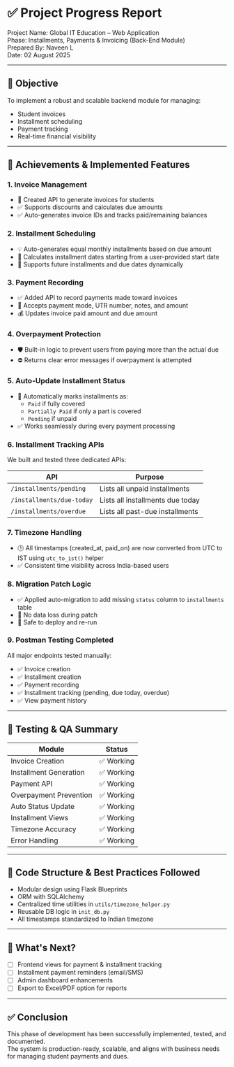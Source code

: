 # ✅ Project Progress Report  
Project Name: Global IT Education – Web Application  
Phase: Installments, Payments & Invoicing (Back-End Module)  
Prepared By: Naveen L  
Date: 02 August 2025

---

## 📌 Objective
To implement a robust and scalable backend module for managing:
- Student invoices
- Installment scheduling
- Payment tracking
- Real-time financial visibility

---

## 🎯 Achievements & Implemented Features

### 1. Invoice Management
- 🔨 Created API to generate invoices for students
- ✅ Supports discounts and calculates due amounts
- ✅ Auto-generates invoice IDs and tracks paid/remaining balances

### 2. Installment Scheduling
- 💡 Auto-generates equal monthly installments based on due amount
- 📆 Calculates installment dates starting from a user-provided start date
- 🧠 Supports future installments and due dates dynamically

### 3. Payment Recording
- ✅ Added API to record payments made toward invoices
- 🧾 Accepts payment mode, UTR number, notes, and amount
- 💰 Updates invoice paid amount and due amount

### 4. Overpayment Protection
- 🛡️ Built-in logic to prevent users from paying more than the actual due
- ⛔ Returns clear error messages if overpayment is attempted

### 5. Auto-Update Installment Status
- 🔄 Automatically marks installments as:
  - `Paid` if fully covered
  - `Partially Paid` if only a part is covered
  - `Pending` if unpaid
- ✅ Works seamlessly during every payment processing

### 6. Installment Tracking APIs
We built and tested three dedicated APIs:

| API                        | Purpose                      |
|---------------------------|------------------------------|
| `/installments/pending`   | Lists all unpaid installments|
| `/installments/due-today` | Lists all installments due today|
| `/installments/overdue`   | Lists all past-due installments|

### 7. Timezone Handling
- 🕒 All timestamps (created_at, paid_on) are now converted from UTC to IST using `utc_to_ist()` helper
- ✅ Consistent time visibility across India-based users

### 8. Migration Patch Logic
- ✅ Applied auto-migration to add missing `status` column to `installments` table
- 🧠 No data loss during patch
- 📂 Safe to deploy and re-run

### 9. Postman Testing Completed
All major endpoints tested manually:

- ✅ Invoice creation
- ✅ Installment creation
- ✅ Payment recording
- ✅ Installment tracking (pending, due today, overdue)
- ✅ View payment history

---

## 🧪 Testing & QA Summary

| Module                    | Status       |
|---------------------------|--------------|
| Invoice Creation          | ✅ Working    |
| Installment Generation    | ✅ Working    |
| Payment API               | ✅ Working    |
| Overpayment Prevention    | ✅ Working    |
| Auto Status Update        | ✅ Working    |
| Installment Views         | ✅ Working    |
| Timezone Accuracy         | ✅ Working    |
| Error Handling            | ✅ Working    |

---

## 📁 Code Structure & Best Practices Followed

- Modular design using Flask Blueprints
- ORM with SQLAlchemy
- Centralized time utilities in `utils/timezone_helper.py`
- Reusable DB logic in `init_db.py`
- All timestamps standardized to Indian timezone

---

## 📌 What's Next?

- [ ] Frontend views for payment & installment tracking
- [ ] Installment payment reminders (email/SMS)
- [ ] Admin dashboard enhancements
- [ ] Export to Excel/PDF option for reports

---

## ✅ Conclusion

This phase of development has been successfully implemented, tested, and documented.  
The system is production-ready, scalable, and aligns with business needs for managing student payments and dues.

